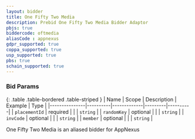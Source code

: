 ```yaml
---
layout: bidder
title: One Fifty Two Media
description: Prebid One Fifty Two Media Bidder Adaptor
pbjs: true
biddercode: oftmedia
aliasCode : appnexus
gdpr_supported: true
coppa_supported: true
usp_supported: true
pbs: true
schain_supported: true
---
```


### Bid Params

{: .table .table-bordered .table-striped }
| Name          | Scope    | Description | Example | Type     |
|---------------|----------|-------------|---------|----------|
| `placementId` | required |             |         | `string` |
| `randomKey`   | optional |             |         | `string` |
| `invCode`     | optional |             |         | `string` |
| `member`      | optional |             |         | `string` |

One Fifty Two Media is an aliased bidder for AppNexus
